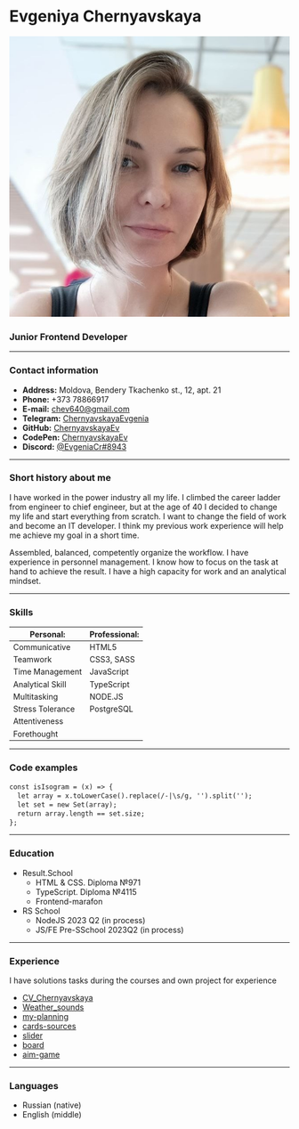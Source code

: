 # Evgeniya Chernyavskaya

![Evgeniya Chernyavskaya](./photo_2022-07-01_02-51-37.jpg)

### Junior Frontend Developer

---

### Contact information

- **Address:** Moldova, Bendery Tkachenko st., 12, apt. 21
- **Phone:** +373 78866917
- **E-mail:** [chev640@gmail.com](chev640@gmail.com)
- **Telegram:** [ChernyavskayaEvgenia](https://t.me/ChernyavskayaEvgenia)
- **GitHub:** [ChernyavskayaEv](https://github.com/ChernyavskayaEv)
- **CodePen:** [ChernyavskayaEv](https://codepen.io/chernyavskayaev)
- **Discord:** [@EvgeniaCr#8943](@EvgeniaCr#8943)

---

### Short history about me

I have worked in the power industry all my life. I climbed the career ladder from engineer to chief engineer, but at the age of 40 I decided to change my life and start everything from scratch. I want to change the field of work and become an IT developer. I think my previous work experience will help me achieve my goal in a short time.

Assembled, balanced, competently organize the workflow. I have experience in personnel management. I know how to focus on the task at hand to achieve the result. I have a high capacity for work and an analytical mindset.

---

### Skills

| Personal:        | Professional: |
| ---------------- | ------------- |
| Communicative    | HTML5         |
| Teamwork         | CSS3, SASS    |
| Time Management  | JavaScript    |
| Analytical Skill | TypeScript    |
| Multitasking     | NODE.JS       |
| Stress Tolerance | PostgreSQL    |
| Attentiveness    |
| Forethought      |

---

### Code examples

```
const isIsogram = (x) => {
  let array = x.toLowerCase().replace(/-|\s/g, '').split('');
  let set = new Set(array);
  return array.length == set.size;
};
```

---

### Education

- Result.School
  - HTML & CSS. Diploma №971
  - TypeScript. Diploma №4115
  - Frontend-marafon
- RS School
  - NodeJS 2023 Q2 (in process)
  - JS/FE Pre-SSchool 2023Q2 (in process)

---

### Experience

I have solutions tasks during the courses and own project for experience

- [CV_Chernyavskaya](https://chernyavskayaev.github.io/CV_Chernyavskaya/)
- [Weather_sounds](https://github.com/ChernyavskayaEv/Weather_sounds)
- [my-planning](https://evgeniya-planning.onrender.com/)
- [cards-sources](https://codepen.io/chernyavskayaev/pen/rNvvYGE)
- [slider](https://codepen.io/chernyavskayaev/pen/ZEoRvdp)
- [board](https://codepen.io/chernyavskayaev/pen/zYjaQrz)
- [aim-game](https://codepen.io/chernyavskayaev/pen/QWrBeEB)

---

### Languages

- Russian (native)
- English (middle)
